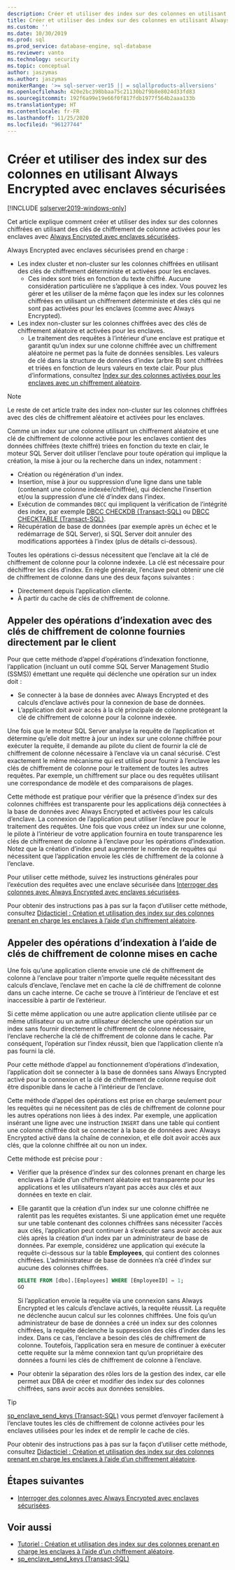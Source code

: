 ```yaml
---
description: Créer et utiliser des index sur des colonnes en utilisant Always Encrypted avec enclaves sécurisées
title: Créer et utiliser des index sur des colonnes en utilisant Always Encrypted avec enclaves sécurisées | Microsoft Docs
ms.custom: ''
ms.date: 10/30/2019
ms.prod: sql
ms.prod_service: database-engine, sql-database
ms.reviewer: vanto
ms.technology: security
ms.topic: conceptual
author: jaszymas
ms.author: jaszymas
monikerRange: '>= sql-server-ver15 || = sqlallproducts-allversions'
ms.openlocfilehash: 420e2bc398bbaa75c21130b2f9b8e8024d33fd83
ms.sourcegitcommit: 192f6a99e19e66f0f817fdb1977f564b2aaa133b
ms.translationtype: HT
ms.contentlocale: fr-FR
ms.lasthandoff: 11/25/2020
ms.locfileid: "96127744"
---
```

# <a name="create-and-use-indexes-on-columns-using-always-encrypted-with-secure-enclaves"></a>Créer et utiliser des index sur des colonnes en utilisant Always Encrypted avec enclaves sécurisées
[!INCLUDE [sqlserver2019-windows-only](../../../includes/applies-to-version/sqlserver2019-windows-only.md)]

Cet article explique comment créer et utiliser des index sur des colonnes chiffrées en utilisant des clés de chiffrement de colonne activées pour les enclaves avec [Always Encrypted avec enclaves sécurisées](always-encrypted-enclaves.md). 

Always Encrypted avec enclaves sécurisées prend en charge :
- Les index cluster et non-cluster sur les colonnes chiffrées en utilisant des clés de chiffrement déterministe et activées pour les enclaves.
  - Ces index sont triés en fonction du texte chiffré. Aucune considération particulière ne s’applique à ces index. Vous pouvez les gérer et les utiliser de la même façon que les index sur les colonnes chiffrées en utilisant un chiffrement déterministe et des clés qui ne sont pas activées pour les enclaves (comme avec Always Encrypted). 
- Les index non-cluster sur les colonnes chiffrées avec des clés de chiffrement aléatoire et activées pour les enclaves.
  - Le traitement des requêtes à l’intérieur d’une enclave est pratique et garantit qu’un index sur une colonne chiffrée avec un chiffrement aléatoire ne permet pas la fuite de données sensibles. Les valeurs de clé dans la structure de données d’index (arbre B) sont chiffrées et triées en fonction de leurs valeurs en texte clair. Pour plus d’informations, consultez [Index sur des colonnes activées pour les enclaves avec un chiffrement aléatoire](always-encrypted-enclaves.md#indexes-on-enclave-enabled-columns-using-randomized-encryption).

> [!NOTE]
> Le reste de cet article traite des index non-cluster sur les colonnes chiffrées avec des clés de chiffrement aléatoire et activées pour les enclaves.

Comme un index sur une colonne utilisant un chiffrement aléatoire et une clé de chiffrement de colonne activée pour les enclaves contient des données chiffrées (texte chiffré) triées en fonction du texte en clair, le moteur SQL Server doit utiliser l’enclave pour toute opération qui implique la création, la mise à jour ou la recherche dans un index, notamment :

- Création ou régénération d'un index.
- Insertion, mise à jour ou suppression d’une ligne dans une table (contenant une colonne indexée/chiffrée), qui déclenche l’insertion et/ou la suppression d’une clé d’index dans l’index.
- Exécution de commandes `DBCC` qui impliquent la vérification de l’intégrité des index, par exemple [DBCC CHECKDB (Transact-SQL)](../../../t-sql/database-console-commands/dbcc-checkdb-transact-sql.md) ou [DBCC CHECKTABLE (Transact-SQL)](../../../t-sql/database-console-commands/dbcc-checktable-transact-sql.md).
- Récupération de base de données (par exemple après un échec et le redémarrage de SQL Server), si SQL Server doit annuler des modifications apportées à l’index (plus de détails ci-dessous).

Toutes les opérations ci-dessus nécessitent que l’enclave ait la clé de chiffrement de colonne pour la colonne indexée. La clé est nécessaire pour déchiffrer les clés d’index. En règle générale, l’enclave peut obtenir une clé de chiffrement de colonne dans une des deux façons suivantes :
- Directement depuis l’application cliente.
- À partir du cache de clés de chiffrement de colonne.

## <a name="invoke-indexing-operations-with-column-encryption-keys-provided-directly-by-the-client"></a>Appeler des opérations d’indexation avec des clés de chiffrement de colonne fournies directement par le client
Pour que cette méthode d’appel d’opérations d’indexation fonctionne, l’application (incluant un outil comme SQL Server Management Studio (SSMS)) émettant une requête qui déclenche une opération sur un index doit :

- Se connecter à la base de données avec Always Encrypted et des calculs d’enclave activés pour la connexion de base de données.
- L’application doit avoir accès à la clé principale de colonne protégeant la clé de chiffrement de colonne pour la colonne indexée.

Une fois que le moteur SQL Server analyse la requête de l’application et détermine qu’elle doit mettre à jour un index sur une colonne chiffrée pour exécuter la requête, il demande au pilote du client de fournir la clé de chiffrement de colonne nécessaire à l’enclave via un canal sécurisé. C’est exactement le même mécanisme qui est utilisé pour fournir à l’enclave les clés de chiffrement de colonne pour le traitement de toutes les autres requêtes. Par exemple, un chiffrement sur place ou des requêtes utilisant une correspondance de modèle et des comparaisons de plages.

Cette méthode est pratique pour vérifier que la présence d’index sur des colonnes chiffrées est transparente pour les applications déjà connectées à la base de données avec Always Encrypted et activées pour les calculs d’enclave. La connexion de l’application peut utiliser l’enclave pour le traitement des requêtes. Une fois que vous créez un index sur une colonne, le pilote à l’intérieur de votre application fournira en toute transparence les clés de chiffrement de colonne à l’enclave pour les opérations d’indexation. Notez que la création d’index peut augmenter le nombre de requêtes qui nécessitent que l’application envoie les clés de chiffrement de la colonne à l’enclave.

Pour utiliser cette méthode, suivez les instructions générales pour l’exécution des requêtes avec une enclave sécurisée dans [Interroger des colonnes avec Always Encrypted avec enclaves sécurisées](always-encrypted-enclaves-query-columns.md).

Pour obtenir des instructions pas à pas sur la façon d’utiliser cette méthode, consultez [Didacticiel : Création et utilisation des index sur des colonnes prenant en charge les enclaves à l’aide d’un chiffrement aléatoire](../tutorial-creating-using-indexes-on-enclave-enabled-columns-using-randomized-encryption.md).

## <a name="invoke-indexing-operations-using-cached-column-encryption-keys"></a>Appeler des opérations d’indexation à l’aide de clés de chiffrement de colonne mises en cache

Une fois qu’une application cliente envoie une clé de chiffrement de colonne à l’enclave pour traiter n’importe quelle requête nécessitant des calculs d’enclave, l’enclave met en cache la clé de chiffrement de colonne dans un cache interne. Ce cache se trouve à l’intérieur de l’enclave et est inaccessible à partir de l’extérieur.

Si cette même application ou une autre application cliente utilisée par ce même utilisateur ou un autre utilisateur déclenche une opération sur un index sans fournir directement le chiffrement de colonne nécessaire, l’enclave recherche la clé de chiffrement de colonne dans le cache. Par conséquent, l’opération sur l’index réussit, bien que l’application cliente n’a pas fourni la clé.

Pour cette méthode d’appel au fonctionnement d’opérations d’indexation, l’application doit se connecter à la base de données sans Always Encrypted activé pour la connexion et la clé de chiffrement de colonne requise doit être disponible dans le cache à l’intérieur de l’enclave.

Cette méthode d’appel des opérations est prise en charge seulement pour les requêtes qui ne nécessitent pas de clés de chiffrement de colonne pour les autres opérations non liées à des index. Par exemple, une application insérant une ligne avec une instruction `INSERT` dans une table qui contient une colonne chiffrée doit se connecter à la base de données avec Always Encrypted activé dans la chaîne de connexion, et elle doit avoir accès aux clés, que la colonne chiffrée ait ou non un index.

Cette méthode est précise pour :
 - Vérifier que la présence d’index sur des colonnes prenant en charge les enclaves à l’aide d’un chiffrement aléatoire est transparente pour les applications et les utilisateurs n’ayant pas accès aux clés et aux données en texte en clair. 
 - Elle garantit que la création d’un index sur une colonne chiffrée ne ralentit pas les requêtes existantes. Si une application émet une requête sur une table contenant des colonnes chiffrées sans nécessiter l’accès aux clés, l’application peut continuer à s’exécuter sans avoir accès aux clés après la création d’un index par un administrateur de base de données. Par exemple, considérez une application qui exécute la requête ci-dessous sur la table **Employees**, qui contient des colonnes chiffrées. L’administrateur de base de données n’a créé d’index sur aucune des colonnes chiffrées.

   ```sql
   DELETE FROM [dbo].[Employees] WHERE [EmployeeID] = 1;
   GO
   ```

   Si l’application envoie la requête via une connexion sans Always Encrypted et les calculs d’enclave activés, la requête réussit. La requête ne déclenche aucun calcul sur les colonnes chiffrées. Une fois qu’un administrateur de base de données a créé un index sur des colonnes chiffrées, la requête déclenche la suppression des clés d’index dans les index. Dans ce cas, l’enclave a besoin des clés de chiffrement de colonne. Toutefois, l’application sera en mesure de continuer à exécuter cette requête sur la même connexion tant qu’un propriétaire des données a fourni les clés de chiffrement de colonne à l’enclave.

 - Pour obtenir la séparation des rôles lors de la gestion des index, car elle permet aux DBA de créer et modifier des index sur des colonnes chiffrées, sans avoir accès aux données sensibles. 

> [!TIP] 
> [sp_enclave_send_keys (Transact-SQL)](../../system-stored-procedures/sp-enclave-send-keys-sql.md) vous permet d’envoyer facilement à l’enclave toutes les clés de chiffrement de colonne activées pour les enclaves utilisées pour les index et de remplir le cache de clés.

Pour obtenir des instructions pas à pas sur la façon d’utiliser cette méthode, consultez [Didacticiel : Création et utilisation des index sur des colonnes prenant en charge les enclaves à l’aide d’un chiffrement aléatoire](../tutorial-creating-using-indexes-on-enclave-enabled-columns-using-randomized-encryption.md). 

## <a name="next-steps"></a>Étapes suivantes
- [Interroger des colonnes avec Always Encrypted avec enclaves sécurisées](always-encrypted-enclaves-query-columns.md).

## <a name="see-also"></a>Voir aussi  
- [Tutoriel : Création et utilisation des index sur des colonnes prenant en charge les enclaves à l’aide d’un chiffrement aléatoire](../tutorial-creating-using-indexes-on-enclave-enabled-columns-using-randomized-encryption.md).
- [sp_enclave_send_keys (Transact-SQL)](../../system-stored-procedures/sp-enclave-send-keys-sql.md)
